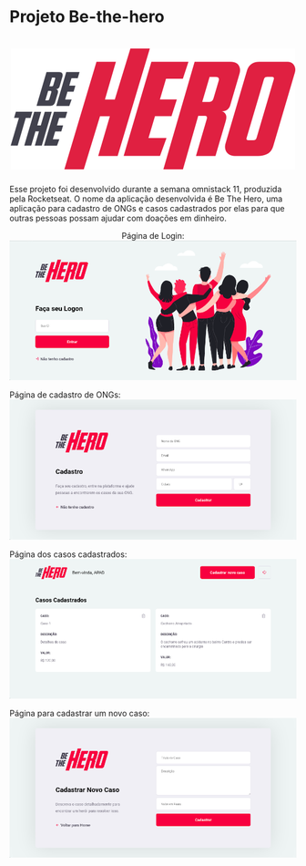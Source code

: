 # Projeto Be-the-hero

<h1 align="center">
<img src="frontend/src/assets/logo.svg">
</h1>

Esse projeto foi desenvolvido durante a semana omnistack 11, produzida pela Rocketseat. O nome da aplicação desenvolvida é Be The Hero, uma aplicação para cadastro de ONGs e casos cadastrados por elas para que outras pessoas possam ajudar com doações em dinheiro.

<p align="center">
  Página de Login:
  <img alt="login" title="login" src="frontend/src/assets/Login.png">
  
  Página de cadastro de ONGs:
  <img alt="login" title="login" src="frontend/src/assets/cadastroONGs.png">

  Página dos casos cadastrados:
  <img alt="login" title="login" src="frontend/src/assets/MeusCasos Cadastrados.png">

  Página para cadastrar um novo caso:
  <img alt="login" title="login" src="frontend/src/assets/CadastroNovoCaso.png">
</p>
